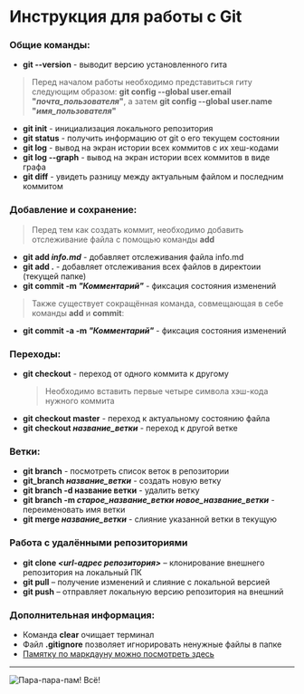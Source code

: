 # Инструкция для работы с Git

### Общие команды:
* **git --version** - выводит версию установленного гита
 > Перед началом работы необходимо представиться гиту следующим образом: **git config --global user.email "_почта_пользователя_"**, а затем **git config --global user.name "_имя_пользователя_"**
* **git init** - инициализация локального репозитория
* **git status** - получить информацию от git о его текущем состоянии
* **git log** - вывод на экран истории всех коммитов с их хеш-кодами
* **git log --graph** - вывод на экран истории всех коммитов в виде графа
* **git diff** - увидеть разницу между актуальным файлом и последним коммитом

### Добавление и сохранение:
> Перед тем как создать коммит, необходимо добавить отслеживание файла с помощью команды **add**
* **git add _info.md_** - добавляет отслеживания файла info.md
* **git add .** - добавляет отслеживания всех файлов в директоии (текущей папке)
* **git commit -m _"Комментарий"_** - фиксация состояния изменений
> Также существует сокращённая команда, совмещающая в себе команды **add** и **commit**:
* **git commit -a -m _"Комментарий"_** - фиксация состояния изменений

### Переходы:
* **git checkout** - переход от одного коммита к другому
  > Необходимо вставить первые четыре символа хэш-кода нужного коммита
* **git checkout master** - переход к актуальному состоянию файла
* **git checkout _название_ветки_** - переход к другой ветке

### Ветки:
+ **git branch** - посмотреть список веток в репозитории
+ **git_branch _название_ветки_** - создать новую ветку
+ **git branch -d название ветки** - удалить ветку
+ **git branch -m _старое_название_ветки новое_название_ветки_** - переименовать имя ветки
+ **git merge _название_ветки_** - слияние указанной ветки в текущую

### Работа с удалёнными репозиториями
+ **git clone _<url-адрес репозитория>_** – клонирование внешнего репозитория на
локальный ПК
+ **git pull** – получение изменений и слияние с локальной версией
+ **git push** – отправляет локальную версию репозитория на внешний

### Дополнительная информация:
* Команда **clear** очищает терминал
* Файл **.gitignore** позволяет игнорировать ненужные файлы в папке
* [Памятку по маркдауну можно посмотреть здесь](http://konvut.github.io/k50articles/)

---

![Пара-пара-пам! Всё!](Eralash_VSE.jpg)
